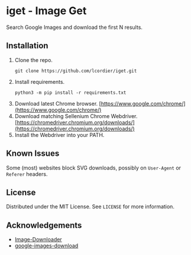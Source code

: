# iget - Image Get

Search Google Images and download the first N results.

## Installation

 1. Clone the repo.
    ```
    git clone https://github.com/lcordier/iget.git
    ```
 2. Install requirements.
    ```
    python3 -m pip install -r requirements.txt
    ```
 3. Download latest Chrome browser.
    [https://www.google.com/chrome/](https://www.google.com/chrome/)
 4. Download matching Sellenium Chrome Webdriver.
    [https://chromedriver.chromium.org/downloads/](https://chromedriver.chromium.org/downloads/)
 5. Install the Webdriver into your PATH.


## Known Issues

Some (most) websites block SVG downloads, possibly on `User-Agent` or `Referer`
headers.

## License

Distributed under the MIT License. See `LICENSE` for more information.


## Acknowledgements

 * [Image-Downloader](https://github.com/sczhengyabin/Image-Downloader)
 * [google-images-download](https://github.com/hardikvasa/google-images-download/)
